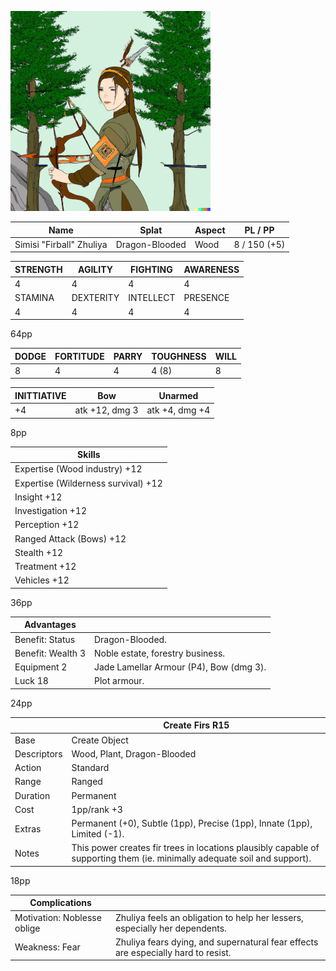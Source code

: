 ![Simisi Zhuliya, AKA Firball](zhuliya-sm.png)

| Name | Splat | Aspect | PL / PP |
|-|-|-|-|
|  Simisi "Firball" Zhuliya | Dragon-Blooded | Wood | 8 / 150 (+5) |

| STRENGTH | AGILITY   | FIGHTING  | AWARENESS |
|----------|-----------|-----------|-----------|
|      4   |    4      |     4     |    4      |
| STAMINA  | DEXTERITY | INTELLECT |  PRESENCE |
|      4   |    4      |     4     |    4      |

64pp

|DODGE|FORTITUDE|PARRY|TOUGHNESS|WILL|
|-----|---------|-----|---------|----|
|   8 |  4      |  4  |  4 (8)  |  8 |

| INITTIATIVE | Bow    | Unarmed | 
|-------------|--------|---------|
|     +4      |   atk +12, dmg 3  |  atk +4, dmg +4   |

8pp

| Skills |
|--------|
|Expertise (Wood industry) +12 |
|Expertise (Wilderness survival) +12 |
|Insight	+12 |
|Investigation	+12 | 
|Perception +12 | 
|Ranged Attack (Bows) +12 |
|Stealth +12 |
|Treatment +12 |
|Vehicles +12  |

36pp

| Advantages        | |
|-------------------|-|
| Benefit: Status   | Dragon-Blooded. |
| Benefit: Wealth 3 | Noble estate, forestry business. |
| Equipment 2       | Jade Lamellar Armour (P4), Bow (dmg 3). |
| Luck 18           | Plot armour. |

24pp

| | Create Firs R15 |
|-|----------------|
| Base        | Create Object |
| Descriptors | Wood, Plant, Dragon-Blooded |
| Action      | Standard |
| Range       | Ranged |
| Duration    | Permanent |
| Cost        | 1pp/rank +3 |
| Extras      | Permanent (+0), Subtle (1pp), Precise (1pp), Innate (1pp), Limited (-1). |
| Notes       | This power creates fir trees in locations plausibly capable of supporting them (ie. minimally adequate soil and support). |

18pp

| Complications | |
|---------------|-|
| Motivation: Noblesse oblige | Zhuliya feels an obligation to help her lessers, especially her dependents. |
| Weakness: Fear | Zhuliya fears dying, and supernatural fear effects are especially hard to resist. |
